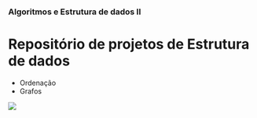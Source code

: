 ### Algoritmos e Estrutura de dados II 

# Repositório de projetos de Estrutura de dados 
 - Ordenação
 - Grafos


![](https://miro.medium.com/max/500/1*MyjbMVeOR7ESYPQ9eKIg_w.gif)
